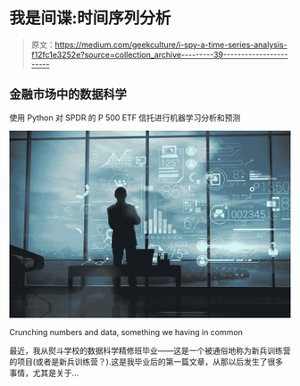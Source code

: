 # 我是间谍:时间序列分析

> 原文：<https://medium.com/geekculture/i-spy-a-time-series-analysis-f12fc1e3252e?source=collection_archive---------39----------------------->

## 金融市场中的数据科学

使用 Python 对 SPDR 的 P 500 ETF 信托进行机器学习分析和预测

![](img/f0d966f3585eb00f137596ac155ad8a6.png)

Crunching numbers and data, something we having in common

最近，我从熨斗学校的数据科学精修班毕业——这是一个被通俗地称为新兵训练营的项目(或者是新兵训练营？).这是我毕业后的第一篇文章，从那以后发生了很多事情，尤其是关于…